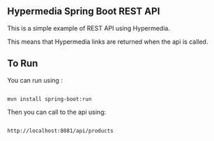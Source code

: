 Hypermedia Spring Boot REST API
--

This is a simple example of REST API using Hypermedia. 

This means that Hypermedia links are returned when the 
api is called.

To Run
--

You can run using :

<code>
mvn install spring-boot:run
</code>

Then you can call to the api using:

<code>
http://localhost:8081/api/products
</code>
